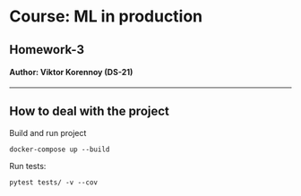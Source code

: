 # Course: ML in production
## Homework-3

#### Author: Viktor Korennoy (DS-21)


--------
How to deal with the project
------------
Build and run project
```
docker-compose up --build
```

Run tests:
```
pytest tests/ -v --cov
```

